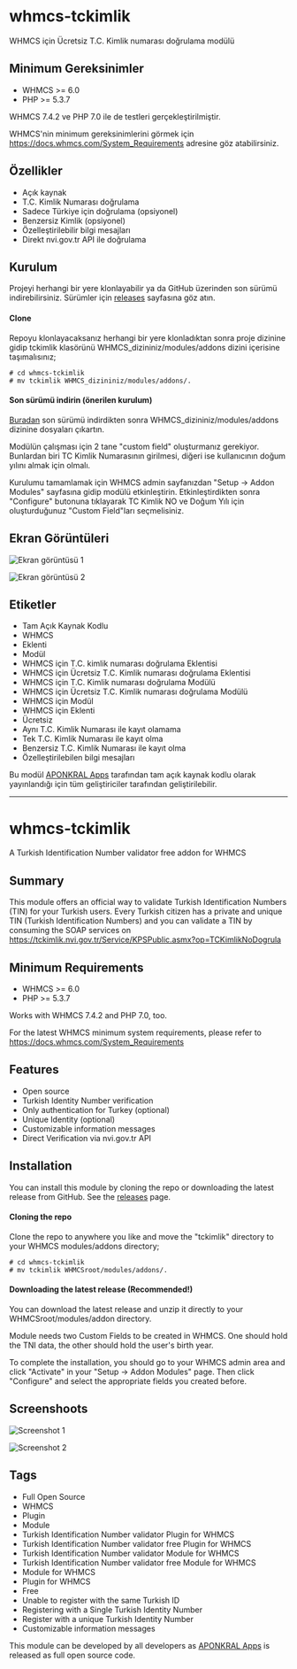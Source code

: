 
# whmcs-tckimlik #
WHMCS için Ücretsiz T.C. Kimlik numarası doğrulama modülü

## Minimum Gereksinimler ##

- WHMCS >= 6.0
- PHP >= 5.3.7

WHMCS 7.4.2 ve PHP 7.0 ile de testleri gerçekleştirilmiştir.

WHMCS'nin minimum gereksinimlerini görmek için https://docs.whmcs.com/System_Requirements adresine göz atabilirsiniz.

## Özellikler ##
- Açık kaynak
- T.C. Kimlik Numarası doğrulama
- Sadece Türkiye için doğrulama (opsiyonel)
- Benzersiz Kimlik (opsiyonel)
- Özelleştirilebilir bilgi mesajları
- Direkt nvi.gov.tr API ile doğrulama

## Kurulum ##
Projeyi herhangi bir yere klonlayabilir ya da GitHub üzerinden son sürümü indirebilirsiniz. Sürümler için [releases](https://github.com/aponkral/whmcs-tckimlik/releases) sayfasına göz atın.

#### Clone ####
Repoyu klonlayacaksanız herhangi bir yere klonladıktan sonra proje dizinine gidip tckimlik klasörünü WHMCS_dizininiz/modules/addons dizini içerisine taşımalısınız;

```
# cd whmcs-tckimlik
# mv tckimlik WHMCS_dizininiz/modules/addons/.
```

#### Son sürümü indirin (önerilen kurulum) ####
[Buradan](https://github.com/aponkral/whmcs-tckimlik/releases) son sürümü indirdikten sonra WHMCS_dizininiz/modules/addons dizinine dosyaları çıkartın.

Modülün çalışması için 2 tane "custom field" oluşturmanız gerekiyor. Bunlardan biri TC Kimlik Numarasının girilmesi, diğeri ise kullanıcının doğum yılını almak için olmalı.

Kurulumu tamamlamak için WHMCS admin sayfanızdan "Setup -> Addon Modules" sayfasına gidip modülü etkinleştirin. Etkinleştirdikten sonra "Configure" butonuna tıklayarak TC Kimlik NO ve Doğum Yılı için oluşturduğunuz "Custom Field"ları seçmelisiniz.

## Ekran Görüntüleri ##
![Ekran görüntüsü 1](https://github.com/aponkral/whmcs-tckimlik/raw/master/screenshoots/whmcs-tckimlik-Screenshot-1.png "Ekran görüntüsü 1")

![Ekran görüntüsü 2](https://github.com/aponkral/whmcs-tckimlik/raw/master/screenshoots/whmcs-tckimlik-Screenshot-2.png "Ekran görüntüsü 2")

## Etiketler ##
- Tam Açık Kaynak Kodlu
- WHMCS
- Eklenti
- Modül
- WHMCS için T.C. kimlik numarası doğrulama Eklentisi
- WHMCS için Ücretsiz T.C. Kimlik numarası doğrulama Eklentisi
- WHMCS için T.C. Kimlik numarası doğrulama Modülü
- WHMCS için Ücretsiz T.C. Kimlik numarası doğrulama Modülü
- WHMCS için Modül
- WHMCS için Eklenti
- Ücretsiz
- Aynı T.C. Kimlik Numarası ile kayıt olamama
- Tek T.C. Kimlik Numarası ile kayıt olma
- Benzersiz T.C. Kimlik Numarası ile kayıt olma
- Özelleştirilebilen bilgi mesajları


Bu modül [APONKRAL Apps](https://aponkral.net/apps/) tarafından tam açık kaynak kodlu olarak yayınlandığı için tüm geliştiriciler tarafından geliştirilebilir.

---

# whmcs-tckimlik #
A Turkish Identification Number validator free addon for WHMCS

## Summary ##
This module offers an official way to validate Turkish Identification Numbers (TIN) for your Turkish users. Every Turkish citizen has a private and unique TIN (Turkish Identification Numbers) and you can validate a TIN by consuming the SOAP services on https://tckimlik.nvi.gov.tr/Service/KPSPublic.asmx?op=TCKimlikNoDogrula

## Minimum Requirements ##
- WHMCS >= 6.0
- PHP >= 5.3.7

Works with WHMCS 7.4.2 and PHP 7.0, too.

For the latest WHMCS minimum system requirements, please refer to
https://docs.whmcs.com/System_Requirements

## Features ##
- Open source
- Turkish Identity Number verification
- Only authentication for Turkey (optional)
- Unique Identity (optional)
- Customizable information messages
- Direct ​​Verification via nvi.gov.tr API

## Installation ##
You can install this module by cloning the repo or downloading the latest release from GitHub. See the [releases](https://github.com/aponkral/whmcs-tckimlik/releases) page.

#### Cloning the repo ####
Clone the repo to anywhere you like and move the "tckimlik" directory to your WHMCS modules/addons directory;

```
# cd whmcs-tckimlik
# mv tckimlik WHMCSroot/modules/addons/.
```

#### Downloading the latest release (Recommended!) ####
You can download the latest release and unzip it directly to your WHMCSroot/modules/addon directory.

Module needs two Custom Fields to be created in WHMCS. One should hold the TNI data, the other should hold the user's birth year.

To complete the installation, you should go to your WHMCS admin area and click "Activate" in your "Setup -> Addon Modules" page. Then click "Configure" and select the appropriate fields you created before.

## Screenshoots ##
![Screenshot 1](https://github.com/aponkral/whmcs-tckimlik/raw/master/screenshoots/whmcs-tckimlik-Screenshot-1.png "Screenshot 1")

![Screenshot 2](https://github.com/aponkral/whmcs-tckimlik/raw/master/screenshoots/whmcs-tckimlik-Screenshot-2.png "Screenshot 2")

## Tags ##
- Full Open Source
- WHMCS
- Plugin
- Module
- Turkish Identification Number validator Plugin for WHMCS
- Turkish Identification Number validator free Plugin for WHMCS
- Turkish Identification Number validator Module for WHMCS
- Turkish Identification Number validator free Module for WHMCS
- Module for WHMCS
- Plugin for WHMCS
- Free
- Unable to register with the same Turkish ID
- Registering with a Single Turkish Identity Number
- Register with a unique Turkish Identity Number
- Customizable information messages


This module can be developed by all developers as [APONKRAL Apps](https://aponkral.net/apps/) is released as full open source code.